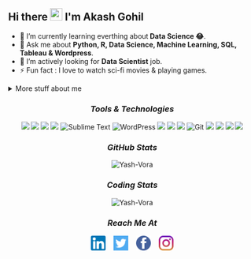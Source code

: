 <!---
akashgohil/akashgohil is a ✨ special ✨ repository because its `README.md` (this file) appears on your GitHub profile.
-->


## Hi there <img src="https://user-images.githubusercontent.com/1303154/88677602-1635ba80-d120-11ea-84d8-d263ba5fc3c0.gif" height=25 width=25> I'm Akash Gohil

  - 🌱 I’m currently learning everthing about<b> Data Science 😂</b>.
  - 💬 Ask me about <b>Python, R, Data Science, Machine Learning, SQL, Tableau & Wordpress</b>.
  - 🤔 I’m actively looking for <b>Data Scientist</b> job.
  - ⚡ Fun fact : I love to watch sci-fi movies & playing games.

<!-- More details about me -->
<details>
  <summary>More stuff about me</summary>
    
    Observe, Analyse, Optimise.

    I love Data Science and every day I am learning to apply the principles of Data Science, Analytics & Business Intelligence in solving problems for research.
    I have been learning to solve problems in Data cleaning, Data preprocessing, EDA, using the tools and methods of Data Science and Analytics.

    Academically, I'm a sound person with good knowledge of Algorithms and Data Structures. I also worked with WordPress having good knowledge of SEO.
  If you want to check my work then just visit my repository.<br>
    If you want to know more about me then just visit my linkedin profile.
</details>

<!-- Tools & Technologies -->
<h3 align="center"><i>Tools & Technologies</i></h3>
<p align="center">
  <!-- Link for badges - https://github.com/alexandresanlim/Badges4-README.md-Profile#-languages-  -->
  <!--  Python Badge  -->
  <img src="https://img.shields.io/badge/Python-FFD43B?style=for-the-badge&logo=python&logoColor=darkgreen">
  <!--  R Badge  -->
  <img src="https://img.shields.io/badge/R-276DC3?style=for-the-badge&logo=r&logoColor=white">
  <!-- HTML Badge   -->
  <img src="https://img.shields.io/badge/html5-%23E34F26.svg?style=for-the-badge&logo=html5&logoColor=white">
  <!--  CSS Badge  -->
  <img src="https://img.shields.io/badge/CSS-239120?&style=for-the-badge&logo=css3&logoColor=white">
  <!--  Sublime Badge  -->
  <img alt="Sublime Text" src="https://img.shields.io/badge/sublime_text-%23575757.svg?style=for-the-badge&logo=sublime-text&logoColor=important"/>
  <!--  Wordpress Badge  -->
  <img alt="WordPress" src="https://img.shields.io/badge/WordPress-%23117AC9.svg?style=for-the-badge&logo=WordPress&logoColor=white"/>
  <!--  PyCharm Badge  -->
  <img src="https://img.shields.io/badge/pycharm-143?style=for-the-badge&logo=pycharm&logoColor=black&color=black&labelColor=green">
  <!--  Anaconda Badge  -->
  <img src="https://img.shields.io/badge/conda-342B029.svg?&style=for-the-badge&logo=anaconda&logoColor=white">
  <!--  Jupyter Badge  -->
  <img src="https://img.shields.io/badge/Jupyter-F37626.svg?&style=for-the-badge&logo=Jupyter&logoColor=white">
  <!--  Git Badge  -->
  <img alt="Git" src="https://img.shields.io/badge/git-%23F05033.svg?style=for-the-badge&logo=git&logoColor=white"/>
  <!--  MYSQL Badge  -->
  <img src="https://img.shields.io/badge/MySQL-00000F?style=for-the-badge&logo=mysql&logoColor=white"> 
  <!--  Pandas Badge  -->
  <img src="https://img.shields.io/badge/Pandas-2C2D72?style=for-the-badge&logo=pandas&logoColor=white"> 
  <!--  Numpy Badge  -->
  <img src="https://img.shields.io/badge/Numpy-777BB4?style=for-the-badge&logo=numpy&logoColor=white"> 
  <!--  Scikit Learn Badge  -->
  <img src="https://img.shields.io/badge/scikit_learn-F7931E?style=for-the-badge&logo=scikit-learn&logoColor=white"> 

  
   
</p>

<!-- My GitHub Stats -->
<h3 align="center"><i>GitHub Stats</i></h3>
<p align="center">
  <img src="https://github-readme-stats.vercel.app/api?username=akashgohil&show_icons=true&theme=chartreuse-dark&hide_border=true" alt="Yash-Vora"> 
</p>

<!-- My Coding Stats -->
<h3 align="center"><i>Coding Stats</i></h3>
<p align="center">
  <img src="https://github-readme-stats.vercel.app/api/top-langs/?username=akashgohil&langs_count=10&theme=chartreuse-dark&hide_border=true" alt="Yash-Vora">
</p>

<!--  Reach me using following platform  -->
<h3 align="center"><i>Reach Me At</i></h3>
<p align= "center">
  <!--  Linkedin Link  -->
  <a href="https://www.linkedin.com/in/akash-gohil/" target="_blank"><img src="/Images/linkedin.png" height=30 width=30></a>
  &nbsp;&nbsp;
  <!--  Twitter Link  -->
  <a href="https://twitter.com/gohilakash1442" target="_blank"><img src="/Images/twitter.png" height=30 width=30></a>
  &nbsp;&nbsp;
  <!--  Facebook Link  -->
  <a href="https://www.facebook.com/akash.gohil.37/" target="_blank"><img src="/Images/facebook.png" height=30 width=30></a>
  &nbsp;&nbsp;
  <!--  Instagram Link  -->
  <a href="https://www.instagram.com/aakash.gohil__/" target="_blank"><img src="/Images/instagram.png" height=30 width=30></a>
</p>
